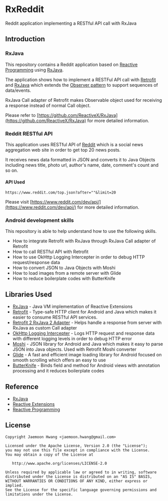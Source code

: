 # RxReddit
Reddit application implementing a RESTful API call with RxJava

Introduction
------------
### RxJava
This repository contains a Reddit application based on [Reactive Programming][23] using [RxJava][20].

The application shows how to implement a RESTFul API call with [Retrofit][1] and [RxJava][20] which extends the [Observer pattern][10] to support sequences of data/events.

[10]: https://en.wikipedia.org/wiki/Observer_pattern

RxJava Call adapter of Retrofit makes Observable object used for receiving a response instead of normal Call object.

Please refer to [https://github.com/ReactiveX/RxJava](https://github.com/ReactiveX/RxJava) for more detailed information.

### Reddit RESTful API
This application uses RESTful API of [Reddit][0] which is a social news aggregation web site in order to get top 20 news posts.

It receives news data formatted in JSON and converts it to Java Objects including news title, photo url, author's name, date, comment's count and so on.
#### API Used

```
https://www.reddit.com/top.json?after=""&limit=20
```
Please visit [https://www.reddit.com/dev/api/](https://www.reddit.com/dev/api/) for more detailed information.

[0]: https://www.reddit.com/dev/api/

### Android development skills
This repository is able to help understand how to use the following skills.
* How to integrate Retrofit with RxJava through RxJava Call adapter of Retrofit
* How to call RESTful API with Retrofit
* How to use OkHttp Logging Intercepter in order to debug HTTP request/response data  
* How to convert JSON to Java Objects with Moshi
* How to load images from a remote server with Glide
* How to reduce boilerplate codes with ButterKnife

Libraries Used
---------------
* [RxJava][20] - Java VM implementation of Reactive Extensions
* [Retrofit][1] - Type-safe HTTP client for Android and Java which makes it easier to consume RESTful API services.
* [Retrofit 2 RxJava 2 Adapter][6] - Helps handle a response from server with RxJava as custom Call adapter
* [OkHttp Logging Intercepter][2] - Logs HTTP request and response data with different logging levels in order to debug HTTP error 
* [Moshi][3] - JSON library for Android and Java which makes it easy to parse JSON into Java objects. Used with Retrofit Moshi converter
* [Glide][4] - A fast and efficient image loading library for Android focused on smooth scrolling which offers an easy to use
* [ButterKnife][5] - Binds field and method for Android views with annotation processing and it reduces boilerplate codes


[1]: http://square.github.io/retrofit/
[2]: https://github.com/square/okhttp/wiki/Interceptors
[3]: https://github.com/square/moshi
[4]: https://bumptech.github.io/glide/
[5]: http://jakewharton.github.io/butterknife/
[6]: https://github.com/square/retrofit/tree/master/retrofit-adapters/rxjava2

Reference
---------
* [RxJava][20]
* [Reactive Extensions][21]
* [Reactive Programming][23]

[20]: https://github.com/ReactiveX/RxJava
[21]: http://reactivex.io/
[23]: https://en.wikipedia.org/wiki/Reactive_programming

License
-------

    Copyright Jaemoon Hwang <jaemoon.hwang@gmail.com>

    Licensed under the Apache License, Version 2.0 (the "License");
    you may not use this file except in compliance with the License.
    You may obtain a copy of the License at

       http://www.apache.org/licenses/LICENSE-2.0

    Unless required by applicable law or agreed to in writing, software
    distributed under the License is distributed on an "AS IS" BASIS,
    WITHOUT WARRANTIES OR CONDITIONS OF ANY KIND, either express or implied.
    See the License for the specific language governing permissions and
    limitations under the License.
